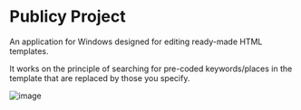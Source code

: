 # Publicy Project

An application for Windows designed for editing ready-made HTML templates.

It works on the principle of searching for pre-coded keywords/places in the template that are replaced by those you specify.

![image](https://github.com/Dezmond152/Publicy-Project/assets/136612118/4d80a36b-dd6b-4869-b28e-0e0f0be33f23)
